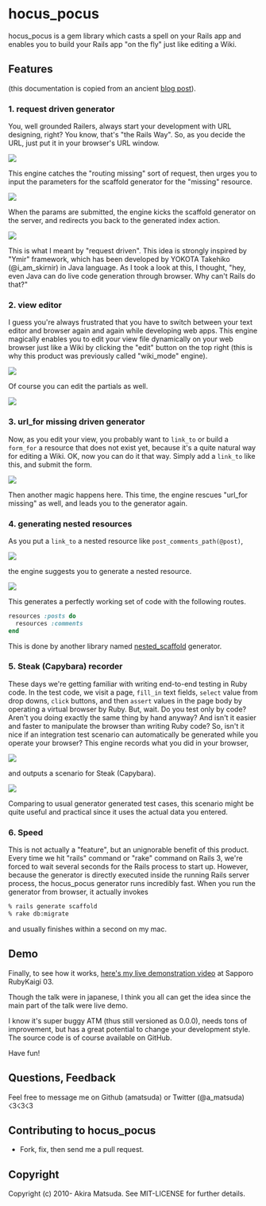 # hocus_pocus

hocus_pocus is a gem library which casts a spell on your Rails app and enables you to build your Rails app "on the fly" just like editing a Wiki.

## Features

(this documentation is copied from an ancient [blog post](https://web.archive.org/web/20120113014943/http://blog.dio.jp/2010/12/21/hocus_pocus)).


### 1. request driven generator

You, well grounded Railers, always start your development with URL designing, right? You know, that's "the Rails Way". So, as you decide the URL, just put it in your browser's URL window.


![](doc/assets/hp_localhost_3000.png)

This engine catches the "routing missing" sort of request, then urges you to input the parameters for the scaffold generator for the "missing" resource.

![](doc/assets/hp_scaffold.png)

When the params are submitted, the engine kicks the scaffold generator on the server, and redirects you back to the generated index action.

![](doc/assets/hp_scaffolded.png)

This is what I meant by "request driven". This idea is strongly inspired by "Ymir" framework, which has been developed by YOKOTA Takehiko (@i_am_skirnir) in Java language. As I took a look at this, I thought, "hey, even Java can do live code generation through browser. Why can't Rails do that?"


### 2. view editor

I guess you're always frustrated that you have to switch between your text editor and browser again and again while developing web apps. This engine magically enables you to edit your view file dynamically on your web browser just like a Wiki by clicking the "edit" button on the top right (this is why this product was previously called "wiki_mode" engine).

![](doc/assets/hp_editing_show.png)

Of course you can edit the partials as well.

![](doc/assets/hp_editing_partial.png)


### 3. url_for missing driven generator

Now, as you edit your view, you probably want to `link_to` or build a `form_for` a resource that does not exist yet, because it's a quite natural way for editing a Wiki. OK, now you can do it that way. Simply add a `link_to` like this, and submit the form.

![](doc/assets/hp_adding_users_path.png)

Then another magic happens here. This time, the engine rescues "url_for missing" as well, and leads you to the generator again.


### 4. generating nested resources

As you put a `link_to` a nested resource like `post_comments_path(@post)`,

![](doc/assets/hp_adding_post_comments_path.png)

the engine suggests you to generate a nested resource.

![](doc/assets/hp_nested_scaffold.png)

This generates a perfectly working set of code with the following routes.

```ruby
resources :posts do
  resources :comments
end
```

This is done by another library named [nested_scaffold](https://github.com/amatsuda/nested_scaffold) generator.


### 5. Steak (Capybara) recorder

These days we're getting familiar with writing end-to-end testing in Ruby code. In the test code, we visit a page, `fill_in` text fields, `select` value from drop downs, `click` buttons, and then `assert` values in the page body by operating a virtual browser by Ruby. But, wait. Do you test only by code? Aren't you doing exactly the same thing by hand anyway? And isn't it easier and faster to manipulate the browser than writing Ruby code? So, isn't it nice if an integration test scenario can automatically be generated while you operate your browser? This engine records what you did in your browser,

![](doc/assets/hp_before_steak.png)

and outputs a scenario for Steak (Capybara).

![](doc/assets/hp_steak.png)

Comparing to usual generator generated test cases, this scenario might be quite useful and practical since it uses the actual data you entered.


### 6. Speed

This is not actually a "feature", but an unignorable benefit of this product. Every time we hit "rails" command or "rake" command on Rails 3, we're forced to wait several seconds for the Rails process to start up. However, because the generator is directly executed inside the running Rails server process, the hocus_pocus generator runs incredibly fast. When you run the generator from browser, it actually invokes

```sh
% rails generate scaffold
% rake db:migrate
```

and usually finishes within a second on my mac.


## Demo

Finally, to see how it works, [here's my live demonstration video](http://www.nicovideo.jp/watch/sm12976168) at Sapporo RubyKaigi 03.

Though the talk were in japanese, I think you all can get the idea since the main part of the talk were live demo.

I know it's super buggy ATM (thus still versioned as 0.0.0), needs tons of improvement, but has a great potential to change your development style. The source code is of course available on GitHub.

Have fun!


## Questions, Feedback

Feel free to message me on Github (amatsuda) or Twitter (@a_matsuda)  ☇3☇3☇3


## Contributing to hocus_pocus

* Fork, fix, then send me a pull request.


## Copyright

Copyright (c) 2010- Akira Matsuda. See MIT-LICENSE for
further details.
